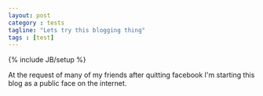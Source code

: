 ```yaml
---
layout: post
category : tests
tagline: "Lets try this blogging thing"
tags : [test]
---
```

{% include JB/setup %}

At the request of many of my friends after quitting facebook I'm starting this blog as a public face on the internet.
